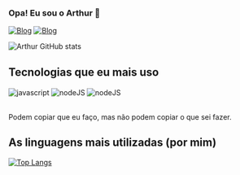### Opa! Eu sou o Arthur 👋

[![Blog](https://img.shields.io/badge/Instagram-E4405F?style=for-the-badge&logo=instagram&logoColor=white)](https://www.instagram.com/arthur_strl/)
[![Blog](https://img.shields.io/badge/Twitter-1DA1F2?style=for-the-badge&logo=twitter&logoColor=white)](https://twitter.com/arthur_strelow)

![Arthur GitHub stats](https://github-readme-stats.vercel.app/api?username=arthurstrelow&show_icons=true&theme=transparent)

## Tecnologias que eu mais uso

<div style="display: inline_block">
  <img align="center" alt="javascript" src="https://img.shields.io/badge/JavaScript-F7DF1E?style=for-the-badge&logo=javascript&logoColor=black"> 
  <img align="center" alt="nodeJS" src="https://img.shields.io/badge/Node.js-43853D?style=for-the-badge&logo=node.js&logoColor=white">
  <img align="center" alt="nodeJS" src="https://img.shields.io/badge/Python-3776AB?style=for-the-badge&logo=python&logoColor=white">
</div><br>

Podem copiar que eu faço, mas não podem copiar o que sei fazer.

## As linguagens mais utilizadas (por mim)
[![Top Langs](https://github-readme-stats.vercel.app/api/top-langs/?username=arthurstrelow&layout=compact)](https://github.com/anuraghazra/github-readme-stats)
